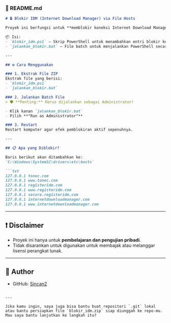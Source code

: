 ### 📄 README.md

````markdown
# 🔒 Blokir IDM (Internet Download Manager) via File Hosts

Proyek ini berfungsi untuk **memblokir koneksi Internet Download Manager (IDM)** ke server aktivasi/resmi menggunakan modifikasi file `hosts` pada Windows 10/11.

📦 Isi:
- `blokir_idm.ps1` — Skrip PowerShell untuk menambahkan entri blokir ke file `hosts`.
- `jalankan_blokir.bat` — File batch untuk menjalankan PowerShell secara otomatis (dengan hak admin).

---

## ⚙️ Cara Menggunakan

### 1. Ekstrak File ZIP
Ekstrak file yang berisi:
- `blokir_idm.ps1`
- `jalankan_blokir.bat`

### 2. Jalankan Batch File
> 🛡️ **Penting:** Harus dijalankan sebagai Administrator!

- Klik kanan `jalankan_blokir.bat`
- Pilih **"Run as Administrator"**

### 3. Restart
Restart komputer agar efek pemblokiran aktif sepenuhnya.

---

## 📋 Apa yang Diblokir?

Baris berikut akan ditambahkan ke:
`C:\Windows\System32\drivers\etc\hosts`

```txt
127.0.0.1 tonec.com
127.0.0.1 www.tonec.com
127.0.0.1 registeridm.com
127.0.0.1 www.registeridm.com
127.0.0.1 secure.registeridm.com
127.0.0.1 internetdownloadmanager.com
127.0.0.1 www.internetdownloadmanager.com
````

---

## ❗ Disclaimer

* Proyek ini hanya untuk **pembelajaran dan pengujian pribadi**.
* Tidak disarankan untuk digunakan untuk membajak atau melanggar lisensi perangkat lunak.

---

## 🔗 Author

* GitHub: [Sincan2](https://github.com/Sincan2)

```

---

Jika kamu ingin, saya juga bisa bantu buat repositori `.git` lokal atau bantu persiapkan file `blokir_idm.zip` siap diunggah ke repo-mu. Mau saya bantu lanjutkan ke langkah itu?
```
